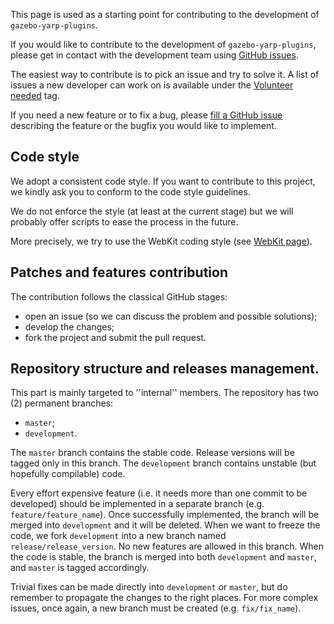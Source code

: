 This page is used as a starting point for contributing to the development of `gazebo-yarp-plugins`.

If you would like to contribute to the development of `gazebo-yarp-plugins`, please get in contact with the development team using [GitHub issues](https://github.com/robotology/gazebo-yarp-plugins/issues).

The easiest way to contribute is to pick an issue and try to solve it. A list of issues a new developer can work on is available under the [Volunteer needed](https://github.com/robotology/gazebo-yarp-plugins/issues?labels=Volunteer+needed&page=1&state=open) tag.

If you need a new feature or to fix a bug, please [fill a GitHub issue](https://github.com/robotology/gazebo-yarp-plugins/issues/new) describing the feature or the bugfix you would like to implement.

## Code style
We adopt a consistent code style.
If you want to contribute to this project, we kindly ask you to conform to the code style guidelines.

We do not enforce the style (at least at the current stage) but we will probably offer scripts to ease the process in the future.

More precisely, we try to use the WebKit coding style (see [WebKit page](http://www.webkit.org/coding/coding-style.html)).

## Patches and features contribution
The contribution follows the classical GitHub stages:
* open an issue (so we can discuss the problem and possible solutions);
* develop the changes;
* fork the project and submit the pull request.

## Repository structure and releases management.
This part is mainly targeted to ''internal'' members.
The repository has two (2) permanent branches:
* `master`;
* `development`.

The `master` branch contains the stable code. Release versions will be tagged only in this branch.
The `development` branch contains unstable (but hopefully compilable) code.

Every effort expensive feature (i.e. it needs more than one commit to be developed) should be implemented in a separate branch (e.g. `feature/feature_name`). Once successfully implemented, the branch will be merged into `development` and  it will be deleted.
When we want to freeze the code, we fork `development` into a new branch named `release/release_version`. No new features are allowed in this branch.
When the code is stable, the branch is merged into both `development` and `master`, and `master` is tagged accordingly.

Trivial fixes can be made directly into `development` or `master`, but do remember to propagate the changes to the right places. For more complex issues, once again, a new branch must be created (e.g. `fix/fix_name`).



